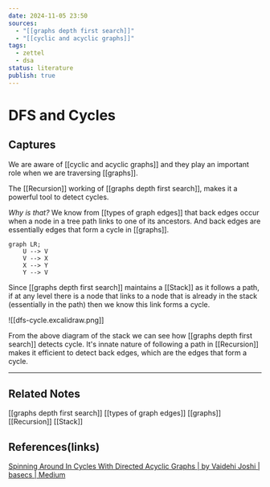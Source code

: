 ```yaml
---
date: 2024-11-05 23:50
sources:
  - "[[graphs depth first search]]"
  - "[[cyclic and acyclic graphs]]"
tags:
  - zettel
  - dsa
status: literature
publish: true
---
```

# DFS and Cycles 

## Captures
We are aware of [[cyclic and acyclic graphs]] and they play an important role when we are traversing [[graphs]]. 

The [[Recursion]] working of [[graphs depth first search]], makes it a powerful tool to detect cycles. 

*Why is that?* 
We know from [[types of graph edges]] that back edges occur when a node in a tree path links to one of its ancestors. And back edges are essentially edges that form a cycle in [[graphs]].

```mermaid
graph LR;
	U --> V
	V --> X
	X --> Y
	Y --> V
```

Since [[graphs depth first search]] maintains a [[Stack]] as it follows a path, if at any level there is a node that links to a node that is already in the stack (essentially in the path) then we know this link forms a cycle.

![[dfs-cycle.excalidraw.png]]

From the above diagram of the stack we can see how [[graphs depth first search]] detects cycle. It's innate nature of following a path in [[Recursion]] makes it efficient to detect back edges, which are the edges that form a cycle. 

---
## Related Notes
[[graphs depth first search]]
[[types of graph edges]]
[[graphs]]
[[Recursion]]
[[Stack]]

## References(links)
[Spinning Around In Cycles With Directed Acyclic Graphs | by Vaidehi Joshi | basecs | Medium](https://medium.com/basecs/spinning-around-in-cycles-with-directed-acyclic-graphs-a233496d4688)